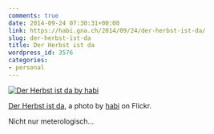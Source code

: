 ```yaml
---
comments: true
date: 2014-09-24 07:30:31+00:00
link: https://habi.gna.ch/2014/09/24/der-herbst-ist-da/
slug: der-herbst-ist-da
title: Der Herbst ist da
wordpress_id: 3576
categories:
- personal
---
```



[![Der Herbst ist da by habi](https://static.flickr.com/3915/15316186556_7488c2fdb4.jpg)](https://www.flickr.com/photos/habi/15316186556/)  

[Der Herbst ist da](https://www.flickr.com/photos/habi/15316186556/), a photo by [habi](https://www.flickr.com/photos/habi/) on Flickr.

Nicht nur meterologisch...